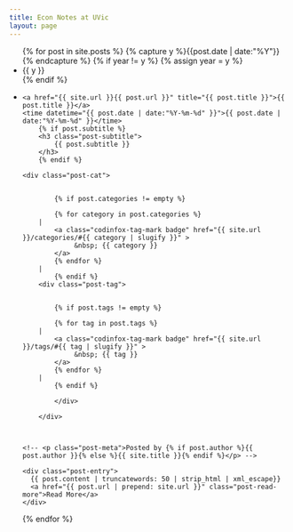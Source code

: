 ```yaml
---
title: Econ Notes at UVic
layout: page
---
```


<ul class="listing">
{% for post in site.posts %}
  {% capture y %}{{post.date | date:"%Y"}}{% endcapture %}
  {% if year != y %}
    {% assign year = y %}
    <li class="listing-seperator">{{ y }}</li>
  {% endif %}
  <li class="listing-item">

    <a href="{{ site.url }}{{ post.url }}" title="{{ post.title }}">{{ post.title }}</a>
    <time datetime="{{ post.date | date:"%Y-%m-%d" }}">{{ post.date | date:"%Y-%m-%d" }}</time>    
        {% if post.subtitle %}
        <h3 class="post-subtitle">
            {{ post.subtitle }}
        </h3>
        {% endif %}
	
	<div class="post-cat">

            
            {% if post.categories != empty %}
            
            {% for category in post.categories %}
	    |
			<a class="codinfox-tag-mark badge" href="{{ site.url }}/categories/#{{ category | slugify }}" >
				 &nbsp; {{ category }}
			</a>
            {% endfor %}
	    |
            {% endif %}
	    <div class="post-tag">

            
            {% if post.tags != empty %}
            
            {% for tag in post.tags %}
	    |
			<a class="codinfox-tag-mark badge" href="{{ site.url }}/tags/#{{ tag | slugify }}" >
				 &nbsp; {{ tag }}
			</a>
            {% endfor %}
	    |
            {% endif %}

            </div> 

        </div> 
	
	
	
    <!-- <p class="post-meta">Posted by {% if post.author %}{{ post.author }}{% else %}{{ site.title }}{% endif %}</p> -->

    <div class="post-entry">
      {{ post.content | truncatewords: 50 | strip_html | xml_escape}}
	  <a href="{{ post.url | prepend: site.url }}" class="post-read-more">Read More</a>
    </div>
  </li>
{% endfor %}
</ul>
